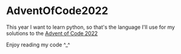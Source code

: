 # AdventOfCode2022

This year I want to learn python, so that's the language I'll use for my solutions to the [Advent of Code 2022](https://adventofcode.com)

Enjoy reading my code ^_^
